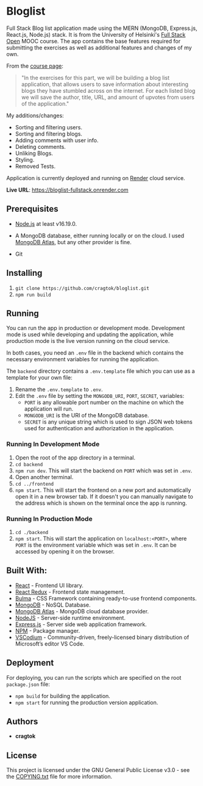 # Bloglist

Full Stack Blog list application made using the MERN (MongoDB, Express.js, React.js, Node.js) stack. It is from the University of Helsinki's [Full Stack Open](https://fullstackopen.com/en) MOOC course. The app contains the base features required for submitting the exercises as well as additional features and changes of my own.

From the [course page](https://fullstackopen.com/en/part4/structure_of_backend_application_introduction_to_testing#exercises-4-1-4-2):

> "In the exercises for this part, we will be building a blog list application, that allows users to save information about interesting blogs they have stumbled across on the internet. For each listed blog we will save the author, title, URL, and amount of upvotes from users of the application."

My additions/changes:

-   Sorting and filtering users.
-   Sorting and filtering blogs.
-   Adding comments with user info.
-   Deleting comments.
-   Unliking Blogs.
-   Styling.
-   Removed Tests.

Application is currently deployed and running on [Render](www.render.com) cloud service.

**Live URL**: https://bloglist-fullstack.onrender.com

## Prerequisites

-   [Node.js](https://nodejs.org/en/) at least v16.19.0.

-   A MongoDB database, either running locally or on the cloud.
    I used [MongoDB Atlas](https://www.mongodb.com/atlas/database), but any other provider is fine.

-   Git

## Installing

1. `git clone https://github.com/cragtok/bloglist.git`
2. `npm run build`

## Running

You can run the app in production or development mode. Development mode is used while developing and updating the application, while production mode is the live version running on the cloud service.

In both cases, you need an `.env` file in the backend which contains the necessary environment variables for running the application.

The `backend` directory contains a `.env.template` file which you can use as a template for your own file:

1. Rename the `.env.template` to `.env`.
2. Edit the `.env` file by setting the `MONGODB_URI`, `PORT`, `SECRET`, variables:
    - `PORT` is any allowable port number on the machine on which the application will run.
    - `MONGODB_URI` is the URI of the MongoDB database.
    - `SECRET` is any unique string which is used to sign JSON web tokens used for authentication and authorization in the application.

### Running In Development Mode

1.  Open the root of the app directory in a terminal.
2.  `cd backend`
3.  `npm run dev`. This will start the backend on `PORT` which was set in `.env`.
4.  Open another terminal.
5.  `cd ../frontend`
6.  `npm start`. This will start the frontend on a new port and automatically open it in a new browser tab. If it doesn't you can manually navigate to the address which is shown on the terminal once the app is running.

### Running In Production Mode

1. `cd ./backend`
2. `npm start`. This will start the application on `localhost:<PORT>`, where `PORT` is the environment variable which was set in `.env`. It can be accessed by opening it on the browser.

## Built With:

-   [React](http://www.reactjs.org) - Frontend UI library.
-   [React Redux](https://react-redux.js.org/) - Frontend state management.
-   [Bulma](https://bulma.io/) - CSS Framework containing ready-to-use frontend components.
-   [MongoDB](https://www.mongodb.com/) - NoSQL Database.
-   [MongoDB Atlas](https://www.mongodb.com/atlas/database) - MongoDB cloud database provider.
-   [NodeJS](https://nodejs.org) - Server-side runtime environment.
-   [Express.js](https://expressjs.com/) - Server side web application framework.
-   [NPM](https://www.npmjs.com/) - Package manager.
-   [VSCodium](https://vscodium.com/) - Community-driven, freely-licensed binary distribution of Microsoft’s editor VS Code.

## Deployment

For deploying, you can run the scripts which are specified on the root `package.json` file:

-   `npm build` for building the application.
-   `npm start` for running the production version application.

## Authors

-   **cragtok**

## License

This project is licensed under the GNU General Public License v3.0 - see the [COPYING.txt](./COPYING.txt) file for more information.
